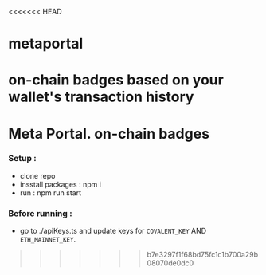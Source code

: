 <<<<<<< HEAD
# metaportal
on-chain badges based on your wallet's transaction history
=======
# Meta Portal. on-chain badges

###  Setup : 
- clone repo
- insstall packages : npm i 
- run : npm run start

### Before running : 
- go to ./apiKeys.ts and update keys for
  `COVALENT_KEY` AND `ETH_MAINNET_KEY`.

>>>>>>> b7e3297f1f68bd75fc1c1b700a29b08070de0dc0
